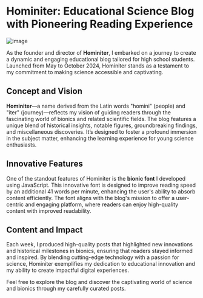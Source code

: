 # Hominiter: Educational Science Blog with Pioneering Reading Experience

![image](https://github.com/user-attachments/assets/ba46ec0b-1396-4b28-ab1d-1920502811f8)


As the founder and director of **Hominiter**, I embarked on a journey to create a dynamic and engaging educational blog tailored for high school students. Launched from May to October 2024, Hominiter stands as a testament to my commitment to making science accessible and captivating.

## Concept and Vision

**Hominiter**—a name derived from the Latin words "homini" (people) and "iter" (journey)—reflects my vision of guiding readers through the fascinating world of bionics and related scientific fields. The blog features a unique blend of historical insights, notable figures, groundbreaking findings, and miscellaneous discoveries. It’s designed to foster a profound immersion in the subject matter, enhancing the learning experience for young science enthusiasts.

## Innovative Features

One of the standout features of Hominiter is the **bionic font** I developed using JavaScript. This innovative font is designed to improve reading speed by an additional 41 words per minute, enhancing the user's ability to absorb content efficiently. The font aligns with the blog's mission to offer a user-centric and engaging platform, where readers can enjoy high-quality content with improved readability.

## Content and Impact

Each week, I produced high-quality posts that highlighted new innovations and historical milestones in bionics, ensuring that readers stayed informed and inspired. By blending cutting-edge technology with a passion for science, Hominiter exemplifies my dedication to educational innovation and my ability to create impactful digital experiences. 

Feel free to explore the blog and discover the captivating world of science and bionics through my carefully curated posts.
